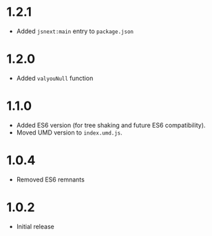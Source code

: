 # 1.2.1

- Added `jsnext:main` entry to `package.json`



# 1.2.0

- Added `valyouNull` function



# 1.1.0

- Added ES6 version (for tree shaking and future ES6 compatibility).
- Moved UMD version to `index.umd.js`.



# 1.0.4

- Removed ES6 remnants



# 1.0.2

- Initial release
